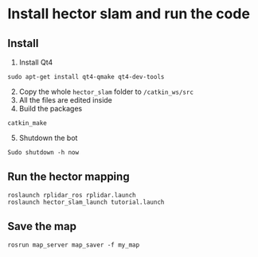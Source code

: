 # Install hector slam and run the code 

## Install

1. Install Qt4
```
sudo apt-get install qt4-qmake qt4-dev-tools
```
2. Copy the whole `hector_slam` folder to `/catkin_ws/src`
3. All the files are edited inside
4. Build the packages
```
catkin_make
```
5. Shutdown the bot
```
Sudo shutdown -h now
```

## Run the hector mapping
```
roslaunch rplidar_ros rplidar.launch
roslaunch hector_slam_launch tutorial.launch
```

## Save the map

```
rosrun map_server map_saver -f my_map
```
